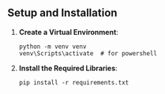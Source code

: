 ## Setup and Installation

1. **Create a Virtual Environment**:
    ```
    python -m venv venv
    venv\Scripts\activate  # for powershell
2. **Install the Required Libraries**:
    ```
    pip install -r requirements.txt
    ```


